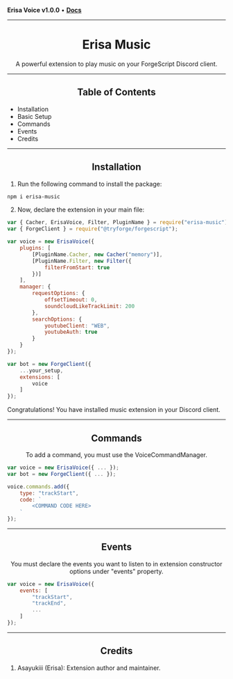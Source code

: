 **Erisa Voice v1.0.0** • [**Docs**](globals.md)

***

<h1 align="center">Erisa Music</h1>
<p align="center">A powerful extension to play music on your ForgeScript Discord client.</p>

----

<h2 align="center">Table of Contents</h2>
<ul>
    <li>Installation</li>
    <li>Basic Setup</li>
    <li>Commands</li>
    <li>Events</li>
    <li>Credits</li>
</ul>

----

<h2 align="center">Installation</h2>

1. Run the following command to install the package:
```bash
npm i erisa-music
```
2. Now, declare the extension in your main file:
```js
var { Cacher, ErisaVoice, Filter, PluginName } = require("erisa-music");
var { ForgeClient } = require("@tryforge/forgescript");

var voice = new ErisaVoice({
    plugins: [
        [PluginName.Cacher, new Cacher("memory")],
        [PluginName.Filter, new Filter({
            filterFromStart: true
        })]
    ],
    manager: {
        requestOptions: {
            offsetTimeout: 0,
            soundcloudLikeTrackLimit: 200
        },
        searchOptions: {
            youtubeClient: "WEB",
            youtubeAuth: true
        }
    }
});

var bot = new ForgeClient({
    ...your_setup,
    extensions: [
        voice
    ]
});
```
Congratulations! You have installed music extension in your Discord client.

----

<h2 align="center">Commands</h2>
<p align="center">To add a command, you must use the VoiceCommandManager.</p>

```js
var voice = new ErisaVoice({ ... });
var bot = new ForgeClient({ ... });

voice.commands.add({
    type: "trackStart",
    code: `
        <COMMAND CODE HERE>
    `
});
```

----

<h2 align="center">Events</h2>
<p align="center">You must declare the events you want to listen to in extension constructor options under "events" property.</p>

```js
var voice = new ErisaVoice({
    events: [
        "trackStart",
        "trackEnd",
        ...
    ]
});
```

----

<h2 align="center">Credits</h2>
<ol>
    <li>Asayukiii (Erisa): Extension author and maintainer.</li>
</ol>
